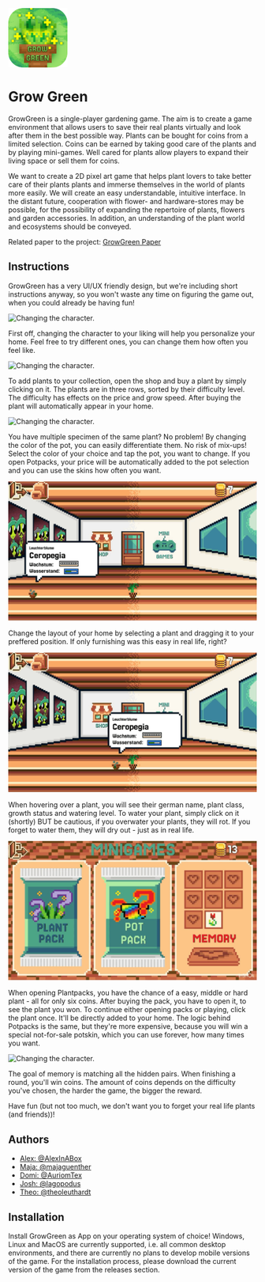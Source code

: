 
<img src="https://raw.githubusercontent.com/AlexInABox/grow-green/main/Textures/Logo/LogoWithName_rounded.png" alt="LogoWithName_rounded" style="height: 120px; width: 120px;"/>


# Grow Green 

GrowGreen is a single-player gardening game. The aim is to create a game environment that allows users to save their real plants virtually and look after them in the best possible way. Plants can be bought for coins from a limited selection. Coins can be earned by taking good care of the plants and by playing mini-games. Well cared for plants allow players to expand their living space or sell them for coins. 
&nbsp;

We want to create a 2D pixel art game that helps plant lovers to take better care of their plants plants and immerse themselves in the world of plants more easily. We will create an easy understandable, intuitive interface. In the distant future, cooperation with flower- and hardware-stores may be possible, for the possibility of expanding the repertoire of plants, flowers and garden accessories. In addition, an understanding of the plant world and ecosystems should be conveyed.
&nbsp;

Related paper to the project: [GrowGreen Paper](https://github.com/theoleuthardt/GrowGreenPaper/)

## Instructions

GrowGreen has a very UI/UX friendly design, but we're including short instructions anyway, so you won't waste any time on figuring the game out, when you could already be having fun!

![Changing the character.](GIFS/character.gif)

First off, changing the character to your liking will help you personalize your home. Feel free to try different ones, you can change them how often you feel like.

![Changing the character.](GIFS/buy.gif)

To add plants to your collection, open the shop and buy a plant by simply clicking on it. The plants are in three rows, sorted by their difficulty level. The difficulty has effects on the price and grow speed. After buying the plant will automatically appear in your home.

![Changing the character.](GIFS/pots.gif)

You have multiple specimen of the same plant? No problem! By changing the color of the pot, you can easily differentiate them. No risk of mix-ups! Select the color of your choice and tap the pot, you want to change. If you open Potpacks, your price will be automatically added to the pot selection and you can use the skins how often you want.

![Changing the character.](GIFS/drag.gif)

Change the layout of your home by selecting a plant and dragging it to your preffered position. If only furnishing was this easy in real life, right?

![Changing the character.](GIFS/water.gif)

When hovering over a plant, you will see their german name, plant class, growth status and watering level. To water your plant, simply click on it (shortly) BUT be cautious, if you overwater your plants, they will rot. If you forget to water them, they will dry out - just as in real life.

![Changing the character.](GIFS/packs.gif)

When opening Plantpacks, you have the chance of a easy, middle or hard plant - all for only six coins. After buying the pack, you have to open it, to see the plant you won. To continue either opening packs or playing, click the plant once. It'll be directly added to your home. The logic behind Potpacks is the same, but they're more expensive, because you will win a special not-for-sale potskin, which you can use forever, how many times you want.

![Changing the character.](GIFS/memory.gif)

The goal of memory is matching all the hidden pairs. When finishing a round, you'll win coins. The amount of coins depends on the difficulty you've chosen, the harder the game, the bigger the reward.

Have fun (but not too much, we don't want you to forget your real life plants (and friends))!

## Authors

- [Alex: @AlexInABox](https://github.com/AlexInABox)
- [Maja: @majaguenther](https://github.com/majaguenther)
- [Domi: @AuriomTex](https://github.com/AuriomTex)
- [Josh: @lagopodus](https://github.com/lagopodus)
- [Theo: @theoleuthardt](https://github.com/theoleuthardt)


## Installation

Install GrowGreen as App on your operating system of choice! Windows, Linux and MacOS are currently supported, i.e. all common desktop environments, and there are currently no plans to develop mobile versions of the game. 
For the installation process, please download the current version of the game from the releases section.